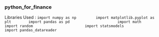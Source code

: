 ### python_for_finance

Libraries Used :
`import numpy as np        
 import matplotlib.pyplot as plt       
 import pandas as pd                     
 import math                   
 import random                       
 import statsmodels              
 import pandas_datareader`
